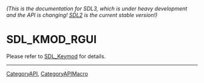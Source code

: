 ###### (This is the documentation for SDL3, which is under heavy development and the API is changing! [SDL2](https://wiki.libsdl.org/SDL2/) is the current stable version!)
# SDL_KMOD_RGUI

Please refer to [SDL_Keymod](SDL_Keymod) for details.

----
[CategoryAPI](CategoryAPI), [CategoryAPIMacro](CategoryAPIMacro)

